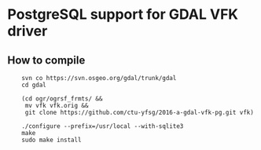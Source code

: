 PostgreSQL support for GDAL VFK driver
======================================

How to compile
--------------

        svn co https://svn.osgeo.org/gdal/trunk/gdal
        cd gdal
        
        (cd ogr/ogrsf_frmts/ &&
         mv vfk vfk.orig &&
         git clone https://github.com/ctu-yfsg/2016-a-gdal-vfk-pg.git vfk)
        
        ./configure --prefix=/usr/local --with-sqlite3
        make
        sudo make install